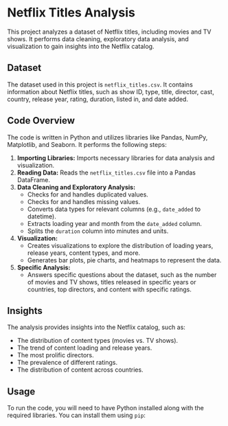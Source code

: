 # Netflix Titles Analysis

This project analyzes a dataset of Netflix titles, including movies and TV shows. It performs data cleaning, exploratory data analysis, and visualization to gain insights into the Netflix catalog.

## Dataset

The dataset used in this project is `netflix_titles.csv`. It contains information about Netflix titles, such as show ID, type, title, director, cast, country, release year, rating, duration, listed in, and date added.

## Code Overview

The code is written in Python and utilizes libraries like Pandas, NumPy, Matplotlib, and Seaborn. It performs the following steps:

1. **Importing Libraries:** Imports necessary libraries for data analysis and visualization.
2. **Reading Data:** Reads the `netflix_titles.csv` file into a Pandas DataFrame.
3. **Data Cleaning and Exploratory Analysis:**
   - Checks for and handles duplicated values.
   - Checks for and handles missing values.
   - Converts data types for relevant columns (e.g., `date_added` to datetime).
   - Extracts loading year and month from the `date_added` column.
   - Splits the `duration` column into minutes and units.
4. **Visualization:**
   - Creates visualizations to explore the distribution of loading years, release years, content types, and more.
   - Generates bar plots, pie charts, and heatmaps to represent the data.
5. **Specific Analysis:**
   - Answers specific questions about the dataset, such as the number of movies and TV shows, titles released in specific years or countries, top directors, and content with specific ratings.

## Insights

The analysis provides insights into the Netflix catalog, such as:

- The distribution of content types (movies vs. TV shows).
- The trend of content loading and release years.
- The most prolific directors.
- The prevalence of different ratings.
- The distribution of content across countries.

## Usage

To run the code, you will need to have Python installed along with the required libraries. You can install them using `pip`:
